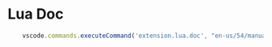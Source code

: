 # Lua Doc

``` js
    vscode.commands.executeCommand('extension.lua.doc', "en-us/54/manual.html#lua_rawget");
```
